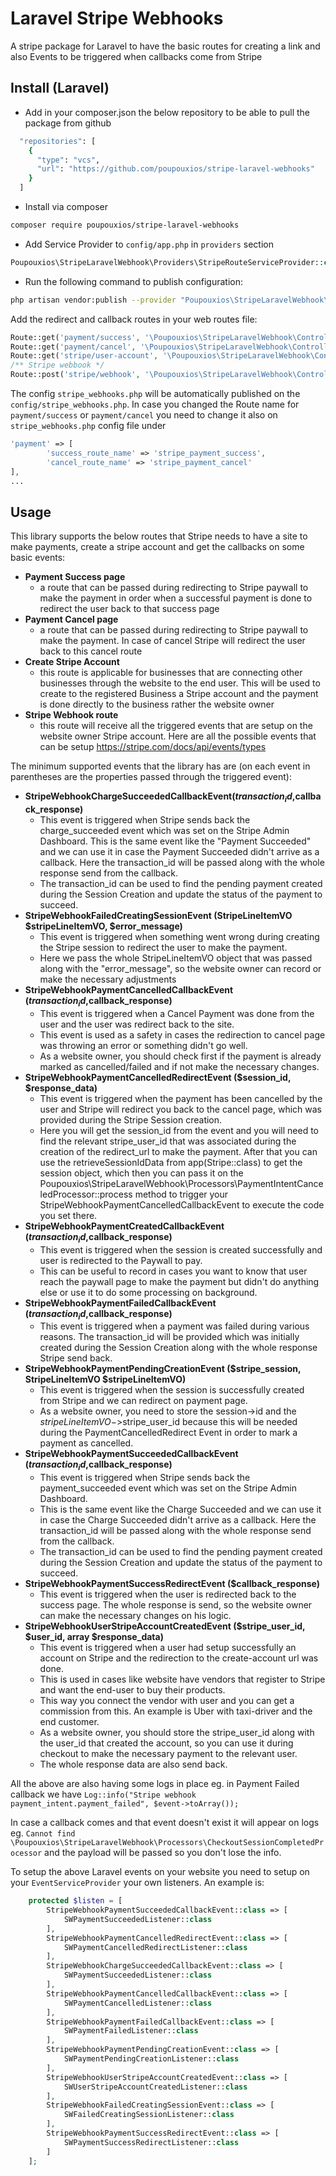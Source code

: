 # Laravel Stripe Webhooks

A stripe package for Laravel to have the basic routes for creating a link and also Events to be triggered when callbacks come from Stripe

## Install (Laravel)

* Add in your composer.json the below repository to be able to pull the package from github
```bash
  "repositories": [
    {
      "type": "vcs",
      "url": "https://github.com/poupouxios/stripe-laravel-webhooks"
    }
  ]
```

* Install via composer
```bash
composer require poupouxios/stripe-laravel-webhooks
```

* Add Service Provider to `config/app.php` in `providers` section
```php
Poupouxios\StripeLaravelWebhook\Providers\StripeRouteServiceProvider::class,
```

* Run the following command to publish configuration:

```bash
php artisan vendor:publish --provider "Poupouxios\StripeLaravelWebhook\Providers\StripeRouteServiceProvider"
```

Add the redirect and callback routes in your web routes file:
```php 
Route::get('payment/success', '\Poupouxios\StripeLaravelWebhook\Controllers\StripePaymentRedirectController@payment_success')->name('stripe_payment_success');
Route::get('payment/cancel', '\Poupouxios\StripeLaravelWebhook\Controllers\StripePaymentRedirectController@payment_cancel')->name('stripe_payment_cancel');
Route::get('stripe/user-account', '\Poupouxios\StripeLaravelWebhook\Controllers\StripeController@create_user_account');
/** Stripe webbook */
Route::post('stripe/webhook', '\Poupouxios\StripeLaravelWebhook\Controllers\StripeController@webhookAction');
```

The config `stripe_webhooks.php` will be automatically published on the `config/stripe_webhooks.php`. In case you changed the Route name for `payment/success` or `payment/cancel` 
you need to change it also on `stripe_webhooks.php` config file under 
```php
'payment' => [
        'success_route_name' => 'stripe_payment_success',
        'cancel_route_name' => 'stripe_payment_cancel'
],
...
```

## Usage

This library supports the below routes that Stripe needs to have a site to make payments, create a stripe account and get the callbacks on some basic events:
- **Payment Success page**
    - a route that can be passed during redirecting to Stripe paywall to make the payment in order when a successful payment is done to redirect the user back to that success page
- **Payment Cancel page**
    - a route that can be passed during redirecting to Stripe paywall to make the payment. In case of cancel Stripe will redirect the user back to this cancel route
- **Create Stripe Account**
    - this route is applicable for businesses that are connecting other businesses through the website to the end user. This will be used to create to the registered Business a Stripe account and the payment is done directly to the business rather the website owner
- **Stripe Webhook route**
    - this route will receive all the triggered events that are setup on the website owner Stripe account. Here are all the possible events that can be setup https://stripe.com/docs/api/events/types

The minimum supported events that the library has are (on each event in parentheses are the properties passed through the triggered event):
  - **StripeWebhookChargeSucceededCallbackEvent($transaction_id,$callback_response)**
    - This event is triggered when Stripe sends back the charge_succeeded event which was set on the Stripe Admin Dashboard. This is the same event like the "Payment Succeeded" and we can use it in case the Payment Succeeded didn't arrive as a  callback. Here the transaction_id will be passed along with the whole response send from the callback.
    - The transaction_id can be used to find the pending payment created during the Session Creation and update the status of the payment to succeed.
  - **StripeWebhookFailedCreatingSessionEvent (StripeLineItemVO $stripeLineItemVO, $error_message)**
    - This event is triggered when something went wrong during creating the Stripe session to redirect the user to make the payment.
    - Here we pass the whole StripeLineItemVO object that was passed along with the "error_message", so the website owner can record or make the necessary adjustments
  - **StripeWebhookPaymentCancelledCallbackEvent ($transaction_id,$callback_response)**
    - This event is triggered when a Cancel Payment was done from the user and the user was redirect back to the site.
    - This event is used as a safety in cases the redirection to cancel page was throwing an error or something didn't go well.
    - As a website owner, you should check first if the payment is already marked as cancelled/failed and if not make the necessary changes.
  - **StripeWebhookPaymentCancelledRedirectEvent ($session_id, $response_data)**
    - This event is triggered when the payment has been cancelled by the user and Stripe will redirect you back to the cancel page, which was provided during the Stripe Session creation.
    - Here you will get the session_id from the event and you will need to find the relevant stripe_user_id that was associated during the creation of the redirect_url to make the payment. After that you can use the retrieveSessionIdData from app(Stripe::class) to get the session object, which then you can pass it on the Poupouxios\StripeLaravelWebhook\Processors\PaymentIntentCanceledProcessor::process  method to trigger your StripeWebhookPaymentCancelledCallbackEvent to execute the code you set there.
  - **StripeWebhookPaymentCreatedCallbackEvent ($transaction_id,$callback_response)**
    - This event is triggered when the session is created successfully and user is redirected to the Paywall to pay.
    - This can be useful to record in cases you want to know that user reach the paywall page to make the payment but didn't do anything else or use it to do some processing on background.
  - **StripeWebhookPaymentFailedCallbackEvent ($transaction_id,$callback_response)**
    - This event is triggered when a payment was failed during various reasons. The transaction_id will be provided which was initially created during the Session Creation along with the whole response Stripe send back.
  - **StripeWebhookPaymentPendingCreationEvent ($stripe_session, StripeLineItemVO $stripeLineItemVO)**
    - This event is triggered when the session is successfully created from Stripe and we can redirect on payment page.
    - As a website owner, you need to store the session->id and the $stripeLineItemVO->$stripe_user_id because this will be needed during the PaymentCancelledRedirect Event in order to mark a payment as cancelled.
  - **StripeWebhookPaymentSucceededCallbackEvent ($transaction_id,$callback_response)**
    - This event is triggered when Stripe sends back the payment_succeeded event which was set on the Stripe Admin Dashboard.
    - This is the same event like the Charge Succeeded and we can use it in case the Charge Succeeded didn't arrive as a callback. Here the transaction_id will be passed along with the whole response send from the callback.
    - The transaction_id can be used to find the pending payment created during the Session Creation and update the status of the payment to succeed.
  - **StripeWebhookPaymentSuccessRedirectEvent ($callback_response)**
    - This event is triggered when the user is redirected back to the success page. The whole response is send, so the website owner can make the necessary changes on his logic.
  - **StripeWebhookUserStripeAccountCreatedEvent ($stripe_user_id, $user_id, array $response_data)**
    - This event is triggered when a user had setup successfully an account on Stripe and the redirection to the create-account url was done.
    - This is used in cases like website have vendors that register to Stripe and want the end-user to buy their products.
    - This way you connect the vendor with user and you can get a commission from this. An example is Uber with taxi-driver and the end customer.
    - As a website owner, you should store the stripe_user_id along with the user_id that created the account, so you can use it during checkout to make the necessary payment to the relevant user.
    - The whole response data are also send back.
  
All the above are also having some logs in place eg. in Payment Failed callback we have `Log::info("Stripe webhook payment_intent.payment_failed", $event->toArray());`

In case a callback comes and that event doesn't exist it will appear on logs eg. `Cannot find \Poupouxios\StripeLaravelWebhook\Processors\CheckoutSessionCompletedProcessor` and the payload will be passed so you don't lose the info.

To setup the above Laravel events on your website you need to setup on your `EventServiceProvider` your own listeners. An example is:

```php
    protected $listen = [
        StripeWebhookPaymentSucceededCallbackEvent::class => [
            SWPaymentSucceededListener::class
        ],
        StripeWebhookPaymentCancelledRedirectEvent::class => [
            SWPaymentCancelledRedirectListener::class
        ],
        StripeWebhookChargeSucceededCallbackEvent::class => [
            SWPaymentSucceededListener::class
        ],
        StripeWebhookPaymentCancelledCallbackEvent::class => [
            SWPaymentCancelledListener::class
        ],
        StripeWebhookPaymentFailedCallbackEvent::class => [
            SWPaymentFailedListener::class
        ],
        StripeWebhookPaymentPendingCreationEvent::class => [
            SWPaymentPendingCreationListener::class
        ],
        StripeWebhookUserStripeAccountCreatedEvent::class => [
            SWUserStripeAccountCreatedListener::class
        ],
        StripeWebhookFailedCreatingSessionEvent::class => [
            SWFailedCreatingSessionListener::class
        ],
        StripeWebhookPaymentSuccessRedirectEvent::class => [
            SWPaymentSuccessRedirectListener::class
        ]
    ];
```
